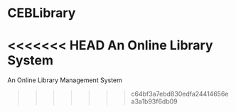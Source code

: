 CEBLibrary
==========

<<<<<<< HEAD
An Online Library System
=======
An Online Library Management System
>>>>>>> c64bf3a7ebd830edfa24414656ea3a1b93f6db09
